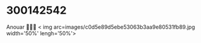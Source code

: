 # 300142542
Anouar
🥇🇲🇦
< img arc=images/c0d5e89d5ebe53063b3aa9e80531fb89.jpg width='50%' lengh='50%'>
